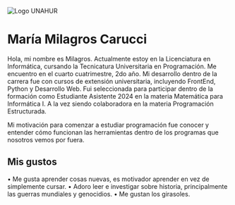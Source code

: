 ![Logo UNAHUR](./assets/UNAHUR.png)

# María Milagros Carucci

Hola, mi nombre es Milagros. Actualmente estoy en la Licenciatura en Informática, cursando la Tecnicatura Universitaria en Programación. Me encuentro en el cuarto cuatrimestre, 2do año.
Mi desarrollo dentro de la carrera fue con cursos de extensión universitaria, incluyendo FrontEnd, Python y Desarrollo Web.
Fui seleccionada para participar dentro de la formación como Estudiante Asistente 2024 en la materia Matemática para Informática I.
A la vez siendo colaboradora en la materia Programación Estructurada.

Mi motivación para comenzar a estudiar programación fue conocer y entender cómo funcionan las herramientas dentro de los programas que nosotros vemos por fuera.


## Mis gustos

• Me gusta aprender cosas nuevas, es motivador aprender en vez de simplemente cursar.
• Adoro leer e investigar sobre historia, principalmente las guerras mundiales y genocidios.
• Me gustan los girasoles.
